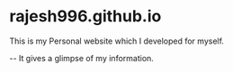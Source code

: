 # rajesh996.github.io

This is my Personal website which I developed for myself.

-- It gives a glimpse of my information.

